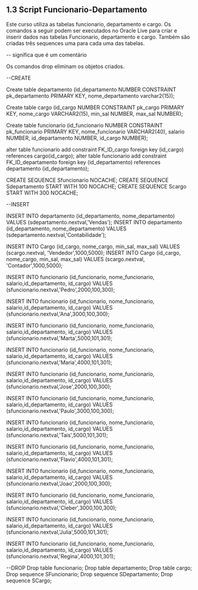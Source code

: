 ## 1.3 Script Funcionario-Departamento
Este curso utiliza as tabelas funcionario, departamento e cargo. Os comandos a seguir podem ser executados no Oracle Live para criar e inserir dados nas tabelas Funcionario, departamento e cargo. Também são criadas três sequences uma para cada uma das tabelas.

-- significa que é um comentário

Os comandos drop eliminam os objetos criados.

--CREATE

Create table departamento 
(id_departamento NUMBER CONSTRAINT pk_departamento PRIMARY KEY, 
nome_departamento varchar2(15));

Create table cargo 
(id_cargo NUMBER CONSTRAINT pk_cargo PRIMARY KEY,
nome_cargo VARCHAR2(15),
min_sal NUMBER, 
max_sal NUMBER);

Create table funcionario 
(id_funcionario NUMBER CONSTRAINT pk_funcionario PRIMARY KEY, 
nome_funcionario VARCHAR2(40), 
salario NUMBER, 
id_departamento  NUMBER, 
id_cargo  NUMBER);

alter table funcionario add constraint FK_ID_cargo foreign key (id_cargo) references cargo(id_cargo);
alter table funcionario add constraint FK_ID_departamento foreign key (id_departamento) references departamento (id_departamento);

CREATE SEQUENCE Sfuncionario NOCACHE;
CREATE SEQUENCE Sdepartamento START WITH 100 NOCACHE;
CREATE SEQUENCE Scargo START WITH 300 NOCACHE;

--INSERT

INSERT INTO departamento (id_departamento, nome_departamento) VALUES (sdepartamento.nextval,'Vendas');
INSERT INTO departamento (id_departamento, nome_departamento) VALUES (sdepartamento.nextval,'Contabilidade');

INSERT INTO Cargo (id_cargo, nome_cargo, min_sal, max_sal) 
VALUES (scargo.nextval, 'Vendedor',1000,5000);
INSERT INTO Cargo (id_cargo, nome_cargo, min_sal, max_sal) 
VALUES (scargo.nextval, 'Contador',1000,5000);

INSERT INTO funcionario (id_funcionario, nome_funcionario, salario,id_departamento, id_cargo) VALUES (sfuncionario.nextval,'Pedro',2000,100,300);

INSERT INTO funcionario (id_funcionario, nome_funcionario, salario,id_departamento, id_cargo) VALUES (sfuncionario.nextval,'Ana',3000,100,300);

INSERT INTO funcionario (id_funcionario, nome_funcionario, salario,id_departamento, id_cargo) VALUES (sfuncionario.nextval,'Marta',5000,101,301);

INSERT INTO funcionario (id_funcionario, nome_funcionario, salario,id_departamento, id_cargo) VALUES (sfuncionario.nextval,'Maria',4000,101,301);

INSERT INTO funcionario (id_funcionario, nome_funcionario, salario,id_departamento, id_cargo) VALUES (sfuncionario.nextval,'Jose',2000,100,300);

INSERT INTO funcionario (id_funcionario, nome_funcionario, salario,id_departamento, id_cargo) VALUES (sfuncionario.nextval,'Paulo',3000,100,300);

INSERT INTO funcionario (id_funcionario, nome_funcionario, salario,id_departamento, id_cargo) VALUES (sfuncionario.nextval,'Tais',5000,101,301);

INSERT INTO funcionario (id_funcionario, nome_funcionario, salario,id_departamento, id_cargo) VALUES (sfuncionario.nextval,'Flavio',4000,101,301);

INSERT INTO funcionario (id_funcionario, nome_funcionario, salario,id_departamento, id_cargo) VALUES (sfuncionario.nextval,'Joao',2000,100,300);

INSERT INTO funcionario (id_funcionario, nome_funcionario, salario,id_departamento, id_cargo) VALUES (sfuncionario.nextval,'Cleber',3000,100,300);

INSERT INTO funcionario (id_funcionario, nome_funcionario, salario,id_departamento, id_cargo) VALUES (sfuncionario.nextval,'Julia',5000,101,301);

INSERT INTO funcionario (id_funcionario, nome_funcionario, salario,id_departamento, id_cargo) VALUES (sfuncionario.nextval,'Regina',4000,101,301);


--DROP
Drop table funcionario;
Drop table departamento;
Drop table cargo;
Drop sequence SFuncionario;
Drop sequence SDepartamento;
Drop sequence SCargo;
